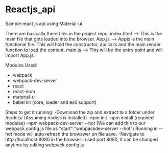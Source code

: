 # Reactjs_api
Sample react js api using Material-ui


There are basically there files in the project repo.
index.html --> This is the main file that gets loaded into the browser.
App.js --> Appjs is the main functional file. This will hold the constructor, api calls and the main render function to load the content.
main.js --> This will be the entry point and will import App.js.

Modules Used:
* webpack
* webpack-dev-server
* react
* react-dom
* material-ui
* babel kit (core, loader and es6 support)

Steps to get it running:
-Download the zip and extract to a folder under /nodejs/ (Assuming nodejs is installed)
-npm init
-npm install (required modules)
-npm webpack-dev-server --hot (We can add this to our webpack.config.js file as "start":"webpackdev-server --hot")
      Running in --hot mode will auto refresh the browswer on file save.
 -Navigate to http://localhost:8080 in the browser
 I used port 8080, it can be changed anytime by editing webpack.config.js
